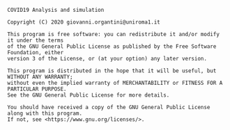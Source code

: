     COVID19 Analysis and simulation

    Copyright (C) 2020 giovanni.organtini@uniroma1.it

    This program is free software: you can redistribute it and/or modify it under the terms
    of the GNU General Public License as published by the Free Software Foundation, either
    version 3 of the License, or (at your option) any later version.

    This program is distributed in the hope that it will be useful, but WITHOUT ANY WARRANTY;
    without even the implied warranty of MERCHANTABILITY or FITNESS FOR A PARTICULAR PURPOSE.
    See the GNU General Public License for more details.

    You should have received a copy of the GNU General Public License along with this program.
    If not, see <https://www.gnu.org/licenses/>.

